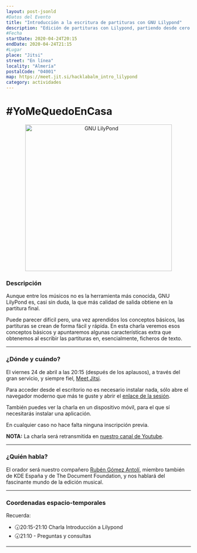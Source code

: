 ```yaml
---
layout: post-jsonld
#Datos del Evento
title: "Introducción a la escritura de partituras con GNU Lilypond"
description: "Edición de partituras con Lilypond, partiendo desde cero."
#Fecha
startDate: 2020-04-24T20:15
endDate: 2020-04-24T21:15
#Lugar
place: "Jitsi"
street: "En línea"
locality: "Almería"
postalCode: "04001"
map: https://meet.jit.si/hacklabalm_intro_lilypond
category: actividades
---
```


# #YoMeQuedoEnCasa

<p align="center">
  <img 
    src="https://upload.wikimedia.org/wikipedia/commons/0/03/LilyPond-logo-with-music.png" 
    alt="GNU LilyPond" height="400px"/>
</p>

### Descripción

Aunque entre los músicos no es la herramienta más conocida, GNU LilyPond es, casi sin duda, la que más calidad de salida obtiene en la partitura final.

Puede parecer difícil pero, una vez aprendidos los conceptos básicos, las partituras se crean de forma fácil y rápida. En esta charla veremos esos conceptos básicos y apuntaremos algunas características extra que obtenemos al escribir las partituras en, esencialmente, ficheros de texto.

---

### ¿Dónde y cuándo?

El viernes 24 de abril a las 20:15 (después de los aplausos), a través del gran servicio, y siempre fiel, [Meet Jitsi](https://meet.jit.si).

Para acceder desde el escritorio no es necesario instalar nada, sólo abre el navegador moderno que más te guste y abrir el [enlace de la sesión](https://meet.jit.si/hacklabalm_intro_lilypond).

También puedes ver la charla en un dispositivo móvil, para el que sí necesitarás instalar una aplicación.

En cualquier caso no hace falta ninguna inscripción previa.

**NOTA:** La charla será retransmitida en [nuestro canal de Youtube](https://www.youtube.com/c/hacklabalmerianet).

---

### ¿Quién habla?

El orador será nuestro compañero [Rubén Gómez Antolí](https://foro.hacklabalmeria.net/u/razlobo), miembro también de KDE España y de The Document Foundation, y nos hablará del fascinante mundo de la edición musical.

---

### Coordenadas espacio-temporales

Recuerda:

- 🕡20:15-21:10 Charla Introducción a Lilypond
- 🕢21:10 - Preguntas y consultas

---

